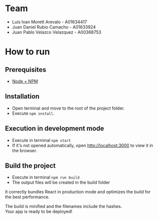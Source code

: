 # Team

* Luis Ivan Morett Arevalo - A01634417
* Juan Daniel Rubio Camacho - A01633924
* Juan Pablo Velazco Velazquez - A00368753

# How to run

## Prerequisites

* [Node + NPM](https://nodejs.org/en/download/)

## Installation

* Open terminal and move to the root of the project folder.
* Execute `npm install`.

## Execution in development mode

* Execute in terminal `npm start`
* If it's not opened automatically, open [http://localhost:3000](http://localhost:3000) to view it in the browser.

## Build the project

* Execute in terminal `npm run build`
* The output files will be created in the build folder

It correctly bundles React in production mode and optimizes the build for the best performance.

The build is minified and the filenames include the hashes.<br>
Your app is ready to be deployed!